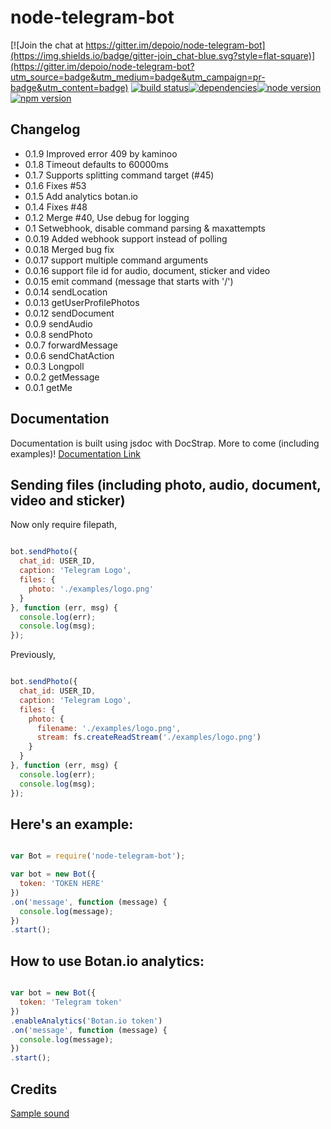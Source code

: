 node-telegram-bot
=================

[![Join the chat at https://gitter.im/depoio/node-telegram-bot](https://img.shields.io/badge/gitter-join_chat-blue.svg?style=flat-square)](https://gitter.im/depoio/node-telegram-bot?utm_source=badge&utm_medium=badge&utm_campaign=pr-badge&utm_content=badge)
[![build status](https://img.shields.io/travis/depoio/node-telegram-bot.svg?style=flat-square)](https://travis-ci.org/depoio/node-telegram-bot)[![dependencies](https://img.shields.io/david/depoio/node-telegram-bot.svg?style=flat-square)](https://david-dm.org/depoio/node-telegram-bot)[![node version](https://img.shields.io/node/v/gh-badges.svg?style=flat-square)](https://www.npmjs.com/package/node-telegram-bot)[![npm version](http://img.shields.io/npm/v/gh-badges.svg?style=flat-square)](https://www.npmjs.com/package/node-telegram-bot)

## Changelog

- 0.1.9 Improved error 409 by kaminoo
- 0.1.8 Timeout defaults to 60000ms
- 0.1.7 Supports splitting command target (#45)
- 0.1.6 Fixes #53
- 0.1.5 Add analytics botan.io
- 0.1.4 Fixes #48
- 0.1.2 Merge #40, Use debug for logging
- 0.1 Setwebhook, disable command parsing & maxattempts
- 0.0.19 Added webhook support instead of polling
- 0.0.18 Merged bug fix
- 0.0.17 support multiple command arguments
- 0.0.16 support file id for audio, document, sticker and video
- 0.0.15 emit command (message that starts with '/')
- 0.0.14 sendLocation
- 0.0.13 getUserProfilePhotos
- 0.0.12 sendDocument
- 0.0.9 sendAudio
- 0.0.8 sendPhoto
- 0.0.7 forwardMessage
- 0.0.6 sendChatAction
- 0.0.3 Longpoll
- 0.0.2 getMessage
- 0.0.1 getMe

## Documentation

Documentation is built using jsdoc with DocStrap. More to come (including examples)!
[Documentation Link](http://depoio.github.io/node-telegram-bot/Bot.html)

## Sending files (including photo, audio, document, video and sticker) 

Now only require filepath,

```javascript

bot.sendPhoto({
  chat_id: USER_ID,
  caption: 'Telegram Logo',
  files: {
    photo: './examples/logo.png'
  }
}, function (err, msg) {
  console.log(err);
  console.log(msg);
});

```


Previously, 

```javascript

bot.sendPhoto({
  chat_id: USER_ID,
  caption: 'Telegram Logo',
  files: {
    photo: {
      filename: './examples/logo.png',
      stream: fs.createReadStream('./examples/logo.png')
    }
  }
}, function (err, msg) {
  console.log(err);
  console.log(msg);
});

```


## Here's an example:

```javascript

var Bot = require('node-telegram-bot');

var bot = new Bot({
  token: 'TOKEN HERE'
})
.on('message', function (message) {
  console.log(message);
})
.start();

```

## How to use Botan.io analytics:
```javascript

var bot = new Bot({
  token: 'Telegram token'
})
.enableAnalytics('Botan.io token')
.on('message', function (message) {
  console.log(message);
})
.start();

```

## Credits
[Sample sound](http://www.bigsoundbank.com/sound-0477-wilhelm-scream.html)
